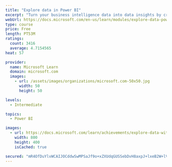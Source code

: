 ```yaml
---
title: "Explore data in Power BI"
excerpt: "Turn your business intelligence data into data insights by creating and configuring Power BI dashboards."
webUrl: https://docs.microsoft.com/en-us/learn/modules/explore-data-power-bi/
type: course
price: Free
length: PT53M
ratings:
  count: 3416
  average: 4.7154565
heat: 57

provider:
  name: Microsoft Learn
  domain: microsoft.com
  images:
    - url: /assets/images/organizations/microsoft.com-50x50.jpg
      width: 50
      height: 50

levels:
  - Intermediate

topics:
  - Power BI

images:
  - url: https://docs.microsoft.com/learn/achievements/explore-data-with-power-bi-desktop-social.png
    width: 800
    height: 400
    isCached: true

secured: "mR4OfDuYlvWCAIJOCddwSwMPSaJf9o+xZXUdqGUSSebDvH8axpJ+lxeB2W+lVgHz87mvj54tfdIpuy/QB3I2dkV+9H86KL6dAyA3IQqQTAgCWF0ci5AqZJNF11nLL6j+M7wsqYJsKlqbs4ehlJTmEVnzrCHnVHLneM2VtmnK5Yp0MMP7mrE5P028d2yrEeofUiXgLzWDFLpV1SJjDPW7oYq3ClMBXUQL6kbTrzcCnohjx5WCxtAJLg8xAyGWF4pDq+DMDCasAMSQyeGGwF8CqG4o5NZ0JSyZBIEGN45JXNP48o8/ns1HxIOKw3OmKfuT8Vi0woGQoV/Pkk9bH6Ix4NvQ5oeCKOeV2y1QIjDtdmwOwOTRHabSfp8M+stgVX0SzMIaYygTFXhHxoKlRy0cD81K8wcdme7lKyPmQ9UAwqc=;FhMDmj8vvYmQRjTUnVxI1g=="
---
```


